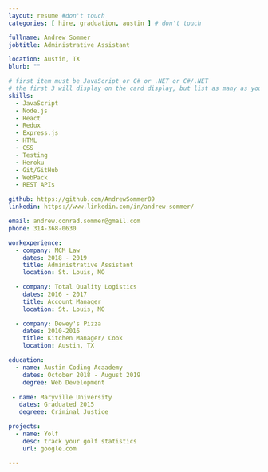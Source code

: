 ```yaml
---
layout: resume #don't touch
categories: [ hire, graduation, austin ] # don't touch

fullname: Andrew Sommer
jobtitle: Administrative Assistant

location: Austin, TX
blurb: ""

# first item must be JavaScript or C# or .NET or C#/.NET
# the first 3 will display on the card display, but list as many as you want, they will be visible on your hire page
skills:
  - JavaScript
  - Node.js
  - React
  - Redux
  - Express.js
  - HTML
  - CSS
  - Testing
  - Heroku
  - Git/GitHub
  - WebPack
  - REST APIs

github: https://github.com/AndrewSommer89
linkedin: https://www.linkedin.com/in/andrew-sommer/

email: andrew.conrad.sommer@gmail.com
phone: 314-368-0630

workexperience:
  - company: MCM Law
    dates: 2018 - 2019
    title: Administrative Assistant
    location: St. Louis, MO

  - company: Total Quality Logistics
    dates: 2016 - 2017
    title: Account Manager
    location: St. Louis, MO

  - company: Dewey's Pizza
    dates: 2010-2016
    title: Kitchen Manager/ Cook
    location: Austin, TX

education:
  - name: Austin Coding Acaademy
    dates: October 2018 - August 2019
    degree: Web Development
 
 - name: Maryville University
   dates: Graduated 2015
   degreee: Criminal Justice

projects:
  - name: Yolf
    desc: track your golf statistics
    url: google.com

---
```

